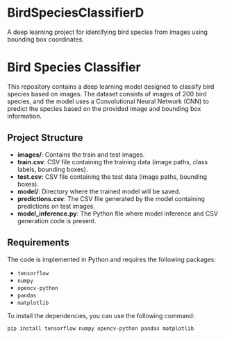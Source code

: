# BirdSpeciesClassifierD
A deep learning project for identifying bird species from images using bounding box coordinates.
# Bird Species Classifier

This repository contains a deep learning model designed to classify bird species based on images. The dataset consists of images of 200 bird species, and the model uses a Convolutional Neural Network (CNN) to predict the species based on the provided image and bounding box information.

## Project Structure

- **images/**: Contains the train and test images.
- **train.csv**: CSV file containing the training data (image paths, class labels, bounding boxes).
- **test.csv**: CSV file containing the test data (image paths, bounding boxes).
- **model/**: Directory where the trained model will be saved.
- **predictions.csv**: The CSV file generated by the model containing predictions on test images.
- **model_inference.py**: The Python file where model inference and CSV generation code is present.

## Requirements

The code is implemented in Python and requires the following packages:

- `tensorflow`
- `numpy`
- `opencv-python`
- `pandas`
- `matplotlib`

To install the dependencies, you can use the following command:

```bash
pip install tensorflow numpy opencv-python pandas matplotlib
